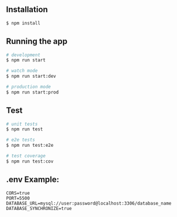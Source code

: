 ## Installation

```bash
$ npm install
```

## Running the app

```bash
# development
$ npm run start

# watch mode
$ npm run start:dev

# production mode
$ npm run start:prod
```

## Test

```bash
# unit tests
$ npm run test

# e2e tests
$ npm run test:e2e

# test coverage
$ npm run test:cov
```

## .env Example:
```.env
CORS=true
PORT=5500
DATABASE_URL=mysql://user:password@localhost:3306/database_name
DATABASE_SYNCHRONIZE=true
```